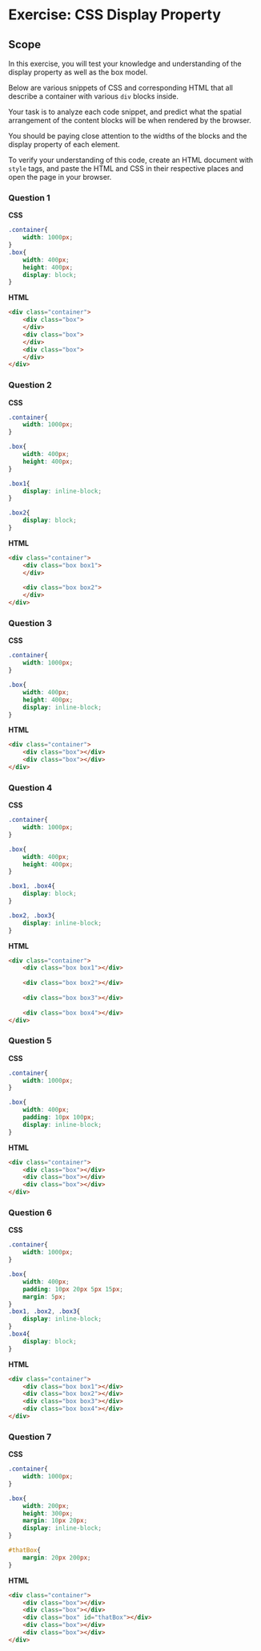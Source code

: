 # Exercise: CSS Display Property

## Scope
In this exercise, you will test your knowledge and understanding of the display property as well as the box model.

Below are various snippets of CSS and corresponding HTML that all describe a container with various `div` blocks inside.

Your task is to analyze each code snippet, and predict what the spatial arrangement of the content blocks will be when rendered by the browser.

You should be paying close attention to the widths of the blocks and the display property of each element.

To verify your understanding of this code, create an HTML document with `style` tags, and paste the HTML and CSS in their respective places and open the page in your browser.


### Question 1
**CSS**
```CSS
.container{
	width: 1000px;
}
.box{
	width: 400px;
	height: 400px;
	display: block;
}
```

**HTML**
```HTML
<div class="container">
	<div class="box">
	</div>
	<div class="box">
	</div>
	<div class="box">
	</div>		
</div>
```

### Question 2
**CSS**
```CSS
.container{
	width: 1000px;
}

.box{
	width: 400px;
	height: 400px;
}

.box1{
	display: inline-block;
}

.box2{
	display: block;
}
```
**HTML**
```HTML
<div class="container">
	<div class="box box1">
	</div>
	
	<div class="box box2">
	</div>
</div>
```

### Question 3
**CSS**
```CSS
.container{
	width: 1000px;
}

.box{
	width: 400px;
	height: 400px;
	display: inline-block;
}
```
**HTML**
```HTML
<div class="container">
	<div class="box"></div>
	<div class="box"></div>
</div>
```

### Question 4
**CSS**
```CSS
.container{
	width: 1000px;
}

.box{
	width: 400px;
	height: 400px;
}

.box1, .box4{
	display: block;
}

.box2, .box3{
	display: inline-block;		
}
```
**HTML**
```HTML
<div class="container">
	<div class="box box1"></div>
	
	<div class="box box2"></div>
	
	<div class="box box3"></div>
	
	<div class="box box4"></div>
</div>
```

### Question 5
**CSS**
```CSS
.container{
	width: 1000px;
}

.box{
	width: 400px;
	padding: 10px 100px;
	display: inline-block;
}
```
**HTML**
```HTML
<div class="container">
	<div class="box"></div>
	<div class="box"></div>
	<div class="box"></div>
</div>
```

### Question 6
**CSS**
```CSS
.container{
	width: 1000px;
}

.box{
	width: 400px;
	padding: 10px 20px 5px 15px;
	margin: 5px;
}
.box1, .box2, .box3{
	display: inline-block;
}
.box4{
	display: block;
}
```
**HTML**
```HTML
<div class="container">
	<div class="box box1"></div>
	<div class="box box2"></div>
	<div class="box box3"></div>		
	<div class="box box4"></div>		
</div>
```

### Question 7
**CSS**
```CSS
.container{
	width: 1000px;
}

.box{
	width: 200px;
	height: 300px;
	margin: 10px 20px;
	display: inline-block;
}

#thatBox{
	margin: 20px 200px;
}
```
**HTML**
```HTML
<div class="container">
	<div class="box"></div>
	<div class="box"></div>
	<div class="box" id="thatBox"></div>
	<div class="box"></div>
	<div class="box"></div>				
</div>
```